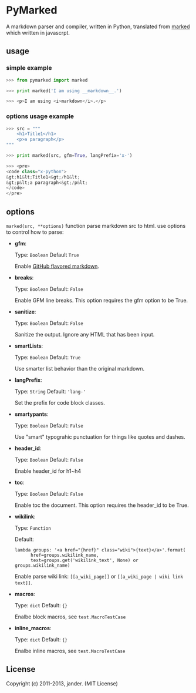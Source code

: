 PyMarked
=========

A markdown parser and compiler, written in Python, translated from [marked](https://github.com/chjj/marked) which written in javascrpt.

usage
------

### simple example

```python
>>> from pymarked import marked

>>> print marked('I am using __markdown__.')

>>> <p>I am using <i>markdown</i>.</p>
```

### options usage example

```python
>>> src = """
    <h1>Title1</h1>
    <p>a paragraph</p>
"""

>>> print marked(src, gfm=True, langPrefix='x-')

>>> <pre>
<code class="x-python">
&gt;h1&lt;Title1<&gt;/h1&lt;
&gt;p&lt;a paragraph<&gt;/p&lt;
</code>
</pre>
```

options
-------

`marked(src, **options)` function parse markdown src to html.
use options to control how to parse:

- __gfm__:

  Type: `Boolean` Default `True`

  Enable [GitHub flavored markdown](https://help.github.com/articles/github-flavored-markdown).

- __breaks__:

  Type: `Boolean` Default: `False`

  Enable GFM line breaks. This option requires the gfm option to be True.

- __sanitize__:

  Type: `Boolean` Default: `False`

  Sanitize the output. Ignore any HTML that has been input.

- __smartLists__:

  Type: `Boolean` Default: `True`

  Use smarter list behavior than the original markdown.

- __langPrefix__:

  Type: `String` Default: `'lang-'`

  Set the prefix for code block classes.

- __smartypants__:

  Type: `Boolean` Default: `False`

  Use "smart" typograhic punctuation for things like quotes and dashes.

- __header_id__:

  Type: `Boolean` Default: `False`

  Enable header_id for h1~h4

- __toc__:

  Type: `Boolean` Default: `False`

  Enable toc the document. This option requires the header_id to be True.

- __wikilink__:

  Type: `Function`

  Default:

  ```
  lambda groups: '<a href="{href}" class="wiki">{text}</a>'.format(
        href=groups.wikilink_name,
        text=groups.get('wikilink_text', None) or groups.wikilink_name)
  ```

  Enable parse wiki link: `[[a_wiki_page]]` or `[[a_wiki_page | wiki link text]]`.

- __macros__:

  Type: `dict`  Default: `{}`

  Enalbe block macros, see `test.MacroTestCase`

- __inline_macros__:

  Type: `dict`  Default: `{}`

  Enalbe inline macros, see `test.MacroTestCase`


License
--------

Copyright (c) 2011-2013, jander. (MIT License)
